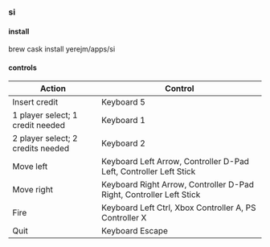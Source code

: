 ### si

#### install
brew cask install yerejm/apps/si

#### controls

| Action        | Control |
| ------------- | ------------- |
| Insert credit | Keyboard 5 |
| 1 player select; 1 credit needed | Keyboard 1 |
| 2 player select; 2 credits needed | Keyboard 2 |
| Move left | Keyboard Left Arrow, Controller D-Pad Left, Controller Left Stick |
| Move right | Keyboard Right Arrow, Controller D-Pad Right, Controller Left Stick |
| Fire |Keyboard Left Ctrl, Xbox Controller A, PS Controller X |
| Quit | Keyboard Escape |

